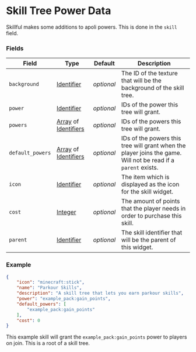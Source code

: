 # Skill Tree Power Data

Skillful makes some additions to apoli powers. This is done in the `skill` field.

### Fields

Field  | Type | Default | Description
-------|------|---------|-------------
`background` | [Identifier](data_types/identifier.md) | _optional_ | The ID of the texture that will be the background of the skill tree.
`power` | [Identifier](data_types/identifier.md) | _optional_ | IDs of the power this tree will grant.
`powers` | [Array](data_types/array.md) of [Identifiers](data_types/identifier.md) | _optional_ | IDs of the powers this tree will grant.
`default_powers` | [Array](data_types/array.md) of [Identifiers](data_types/identifier.md) | _optional_ | IDs of the powers this tree will grant when the player joins the game. Will not be read if a `parent` exists.
`icon` | [Identifier](data_types/identifier.md) | _optional_ | The item which is displayed as the icon for the skill widget.
`cost` | [Integer](data_types/integer.md) | _optional_ | The amount of points that the player needs in order to purchase this skill.
`parent` | [Identifier](data_types/identifier.md) | _optional_ | The skill identifier that will be the parent of this widget.

### Example

```json
{
	"icon": "minecraft:stick",
	"name": "Parkour Skills",
	"description": "A skill tree that lets you earn parkour skills",
	"power": "example_pack:gain_points",
	"default_powers": [
		"example_pack:gain_points"
	],
	"cost": 0
}

```
This example skill will grant the `example_pack:gain_points` power to players on join. This is a root of a skill tree.
